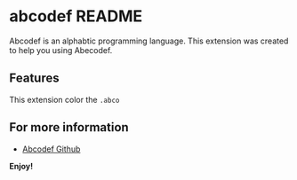 # abcodef README

Abcodef is an alphabtic programming language. This extension was created to help you using Abecodef.

## Features

This extension color the `.abco`


## For more information

* [Abcodef Github](http://code.visualstudio.com/docs/languages/markdown)

**Enjoy!**
